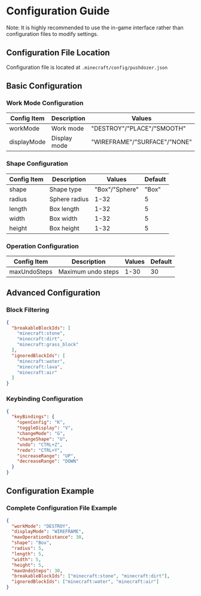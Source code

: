 # Configuration Guide
Note: It is highly recommended to use the in-game interface rather than configuration files to modify settings.

## Configuration File Location
Configuration file is located at `.minecraft/config/pushdozer.json`

## Basic Configuration

### Work Mode Configuration
| Config Item | Description | Values | Default |
|------------|-------------|---------|---------|
| workMode | Work mode | "DESTROY"/"PLACE"/"SMOOTH" | "DESTROY" |
| displayMode | Display mode | "WIREFRAME"/"SURFACE"/"NONE" | "WIREFRAME" |

### Shape Configuration
| Config Item | Description | Values | Default |
|------------|-------------|---------|---------|
| shape | Shape type | "Box"/"Sphere" | "Box" |
| radius | Sphere radius | 1-32 | 5 |
| length | Box length | 1-32 | 5 |
| width | Box width | 1-32 | 5 |
| height | Box height | 1-32 | 5 |

### Operation Configuration
| Config Item | Description | Values | Default |
|------------|-------------|---------|---------|
| maxUndoSteps | Maximum undo steps | 1-30 | 30 |

## Advanced Configuration

### Block Filtering
```json
{
  "breakableBlockIds": [
    "minecraft:stone",
    "minecraft:dirt",
    "minecraft:grass_block"
  ],
  "ignoredBlockIds": [
    "minecraft:water",
    "minecraft:lava",
    "minecraft:air"
  ]
}
```

### Keybinding Configuration
```json
{
  "keyBindings": {
    "openConfig": "K",
    "toggleDisplay": "V",
    "changeMode": "G",
    "changeShape": "U",
    "undo": "CTRL+Z",
    "redo": "CTRL+Y",
    "increaseRange": "UP",
    "decreaseRange": "DOWN"
  }
}
```

## Configuration Example

### Complete Configuration File Example
```json
{
  "workMode": "DESTROY",
  "displayMode": "WIREFRAME",
  "maxOperationDistance": 30,
  "shape": "Box",
  "radius": 5,
  "length": 5,
  "width": 5,
  "height": 5,
  "maxUndoSteps": 30,
  "breakableBlockIds": ["minecraft:stone", "minecraft:dirt"],
  "ignoredBlockIds": ["minecraft:water", "minecraft:air"]
}
``` 